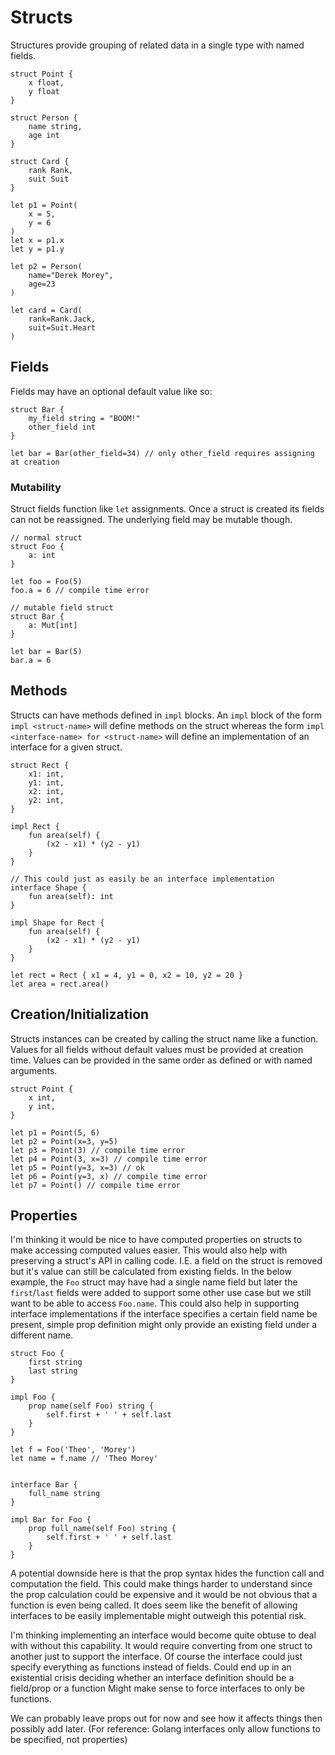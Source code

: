 # Structs

Structures provide grouping of related data in a single type with named fields.

```text
struct Point {
	x float,
	y float
}

struct Person {
	name string,
	age int
}

struct Card {
	rank Rank,
	suit Suit
}

let p1 = Point( 
	x = 5, 
	y = 6
)
let x = p1.x
let y = p1.y

let p2 = Person( 
	name="Derek Morey", 
	age=23 
)

let card = Card(
	rank=Rank.Jack,
	suit=Suit.Heart
)
```

## Fields
Fields may have an optional default value like so:
```text
struct Bar {
	my_field string = "BOOM!"
	other_field int
}

let bar = Bar(other_field=34) // only other_field requires assigning at creation
```
### Mutability
Struct fields function like `let` assignments.
Once a struct is created its fields can not be reassigned.
The underlying field may be mutable though.

```text
// normal struct
struct Foo {
	a: int
}

let foo = Foo(5)
foo.a = 6 // compile time error

// mutable field struct
struct Bar {
	a: Mut[int]
}

let bar = Bar(5)
bar.a = 6
```

## Methods
Structs can have methods defined in `impl` blocks.
An `impl` block of the form `impl <struct-name>` will define methods on the struct whereas the form `impl <interface-name> for <struct-name>` will define an implementation of an interface for a given struct.

```text
struct Rect {
	x1: int,
	y1: int,
	x2: int,
	y2: int,
}

impl Rect {
	fun area(self) {
		(x2 - x1) * (y2 - y1)
	}
}

// This could just as easily be an interface implementation
interface Shape {
	fun area(self): int
}

impl Shape for Rect {
	fun area(self) {
		(x2 - x1) * (y2 - y1)
	}
}

let rect = Rect { x1 = 4, y1 = 0, x2 = 10, y2 = 20 }
let area = rect.area()
```

## Creation/Initialization
Structs instances can be created by calling the struct name like a function.
Values for all fields without default values must be provided at creation time.
Values can be provided in the same order as defined or with named arguments.

```text
struct Point {
	x int,
	y int,
}

let p1 = Point(5, 6)
let p2 = Point(x=3, y=5)
let p3 = Point(3) // compile time error
let p4 = Point(3, x=3) // compile time error
let p5 = Point(y=3, x=3) // ok
let p6 = Point(y=3, x) // compile time error
let p7 = Point() // compile time error
```

## Properties
I'm thinking it would be nice to have computed properties on structs to make accessing computed values easier.
This would also help with preserving a struct's API in calling code.
I.E. a field on the struct is removed but it's value can still be calculated from existing fields.
In the below example, the `Foo` struct may have had a single name field but later the `first`/`last` fields were added to support some other use case but we still want to be able to access `Foo.name`.
This could also help in supporting interface implementations if the interface specifies a certain field name be present, simple prop definition might only provide an existing field under a different name.

```text
struct Foo {
	first string
	last string
}

impl Foo {
	prop name(self Foo) string {
		self.first + ' ' + self.last
	}
}

let f = Foo('Theo', 'Morey')
let name = f.name // 'Theo Morey'


interface Bar {
	full_name string
}

impl Bar for Foo {
	prop full_name(self Foo) string {
		self.first + ' ' + self.last
	}
}
```

A potential downside here is that the prop syntax hides the function call and computation the field.
This could make things harder to understand since the prop calculation could be expensive and it would be not obvious that a function is even being called.
It does seem like the benefit of allowing interfaces to be easily implementable might outweigh this potential risk.

I'm thinking implementing an interface would become quite obtuse to deal with without this capability.
It would require converting from one struct to another just to support the interface.
Of course the interface could just specify everything as functions instead of fields.
Could end up in an existential crisis deciding whether an interface definition should be a field/prop or a function
Might make sense to force interfaces to only be functions.

We can probably leave props out for now and see how it affects things then possibly add later.
(For reference: Golang interfaces only allow functions to be specified, not properties)
